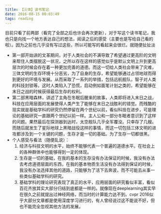 ```yaml
---
title: 【三体】读书笔记
date: 2016-08-15 00:03:49
tags: reading 
---
```

目前只看了前两部（看完了全部之后也许会再次更新），对于写这个读书笔记，我也只是向找一个地方表达自己的想法，阅读之后的感受（主要也是写给自己看的啦）。因为之前也几乎没有写过这些，所以可能写的看起来会很烂。就随便扯扯淡  
<!--more-->
* 第一部开始讲的文革期间，对于人类社会的不满导致了希望通过更高阶的文明来帮住人类摆脱这一状况，之所以存在这样的感觉似乎是默认文明上升到更高层次的时候会存在着一种更加完善的道德。而这一切给人类社会带来了灾难，三体文明的生存环境十分恶劣，为了自身的生存，希望能够通过占领地球而得到更好的环境与发展。从而采取了一系列的举措，包括远航舰队，智子对人类的科技封锁等。这时人类陷入了恐慌，启动例如面笔计划之类的，希望能够在末日之战的时候获得最后生存的权利。
* 第二部黑暗森林，讲述了主角在冬眠后醒来的故事，人类即将进入末日之战，科技在应用层面的发展使得人类产生了能够在末日之战胜利的错觉。而残酷的现实就是基础学科的研究仍然停留在两个世纪以前，看似科技在进步，可是理论的基础研究一直跟两个世纪以前一样。主人公和一部分冬眠者意识到了这样的问题。果然最后在探测器到达时，太空舰队几乎全军覆没。只幸存了几艘。而随后就发生了星际地球上黑暗战役这样的事情，而这一切包括三体文明的进攻都涉及到一个关键的问题，生存才是一切的基础。为了生存一切都很黑。
* 个人感受与看法（随便乱说）：
    1. 经济与科技文明的水平，始终不能够代表一个普遍的道德水平。在社会上的各种群体中也能够得到一定的体现。
    2. 生存是一切的基础，在我的基本的生存没有办法保证的时候，我没有办法去考虑道德层面的东西，在我的基本物质生活没有办法得到保证的时候，我没有办法选择其他的道路，只能够为了活下去奔波，而不可能去从事一些类似基础学科的研究。
    3. 基础学科的理论研究表现了真正的水平，应用层面的研究看似丰富，看似百花齐放其实大部分归结到底都是一样的。就像现在deeplearning其实早在很久之前就提出过神经网络，而当时的计算能力达不到。cvpr 2016似乎大部分文章都是使用深度学习进行的，有人曾经说过这不能说不好，但也不能完全忽视其他方法的发展。  

